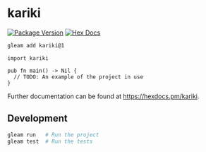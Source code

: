 # kariki

[![Package Version](https://img.shields.io/hexpm/v/kariki)](https://hex.pm/packages/kariki)
[![Hex Docs](https://img.shields.io/badge/hex-docs-ffaff3)](https://hexdocs.pm/kariki/)

```sh
gleam add kariki@1
```
```gleam
import kariki

pub fn main() -> Nil {
  // TODO: An example of the project in use
}
```

Further documentation can be found at <https://hexdocs.pm/kariki>.

## Development

```sh
gleam run   # Run the project
gleam test  # Run the tests
```
